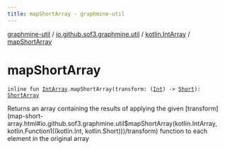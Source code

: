 ```yaml
---
title: mapShortArray - graphmine-util
---
```


[graphmine-util](../../index.html) / [io.github.sof3.graphmine.util](../index.html) / [kotlin.IntArray](index.html) / [mapShortArray](./map-short-array.html)

# mapShortArray

`inline fun `[`IntArray`](https://kotlinlang.org/api/latest/jvm/stdlib/kotlin/-int-array/index.html)`.mapShortArray(transform: (`[`Int`](https://kotlinlang.org/api/latest/jvm/stdlib/kotlin/-int/index.html)`) -> `[`Short`](https://kotlinlang.org/api/latest/jvm/stdlib/kotlin/-short/index.html)`): `[`ShortArray`](https://kotlinlang.org/api/latest/jvm/stdlib/kotlin/-short-array/index.html)

Returns an array containing the results of applying the given [transform](map-short-array.html#io.github.sof3.graphmine.util$mapShortArray(kotlin.IntArray, kotlin.Function1((kotlin.Int, kotlin.Short)))/transform) function to each element in the
original array

